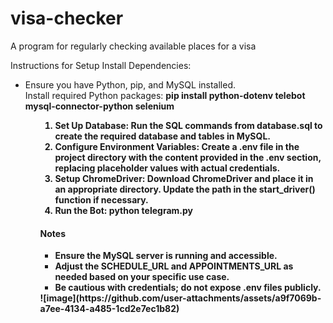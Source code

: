 # visa-checker
A program for regularly checking available places for a visa

Instructions for Setup
Install Dependencies:
<ul> 
<li> Ensure you have Python, pip, and MySQL installed. </li>
Install required Python packages:
  <b>pip install python-dotenv telebot mysql-connector-python selenium
<b/></li> <ul/>

<ol>
<li> Set Up Database:
Run the SQL commands from database.sql to create the required database and tables in MySQL. </li>
<li> Configure Environment Variables:
Create a .env file in the project directory with the content provided in the .env section, replacing placeholder values with actual credentials. </li>
<li>Setup ChromeDriver: 
Download ChromeDriver and place it in an appropriate directory. Update the path in the start_driver() function if necessary. </li>
<li> Run the Bot:
python telegram.py </li>


</ol>
<h4> Notes </h4>
  <ul> 
  <li>
    Ensure the MySQL server is running and accessible.  </li>
<li>Adjust the SCHEDULE_URL and APPOINTMENTS_URL as needed based on your specific use case. </li>
<li>Be cautious with credentials;
    do not expose .env files publicly. </li>
 </ul>
![image](https://github.com/user-attachments/assets/a9f7069b-a7ee-4134-a485-1cd2e7ec1b82)
